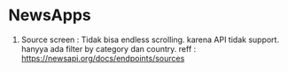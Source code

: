 # NewsApps
1. Source screen : Tidak bisa endless scrolling. karena API tidak support. hanyya ada filter by category dan country. reff : https://newsapi.org/docs/endpoints/sources
